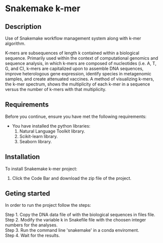 # Snakemake k-mer
## Description
Use of Snakemake workflow management system along with k-mer algorithm.

K-mers are subsequences of length k contained within a biological sequence. Primarily used within the context of computational genomics and sequence analysis, in which k-mers are composed of nucleotides (i.e. A, T, G, and C), k-mers are capitalized upon to assemble DNA sequences, improve heterologous gene expression, identify species in metagenomic samples, and create attenuated vaccines. A method of visualizing k-mers, the k-mer spectrum, shows the multiplicity of each k-mer in a sequence versus the number of k-mers with that multiplicity.

## Requirements
Before you continue, ensure you have met the following requirements:  
  * You have installed the python libraries:  
    1. Natural Language Toolkit library.  
    2. Scikit-learn library.  
    3. Seaborn library.  

## Installation
To install Snakemake k-mer project:
  1. Click the Code Bar and download the zip file of the project.
  
## Geting started
 In order to run the project follow the steps:     
 
   Step 1. Copy the DNA data file of with the biological sequences in files file.  
   Step 2. Modify the variable k in Snakefile file with the choosen integer numbers for the analyses.  
   Step 3. Run the command line 'snakemake' in a conda enviroment.  
   Step 4. Wait for the results.  
